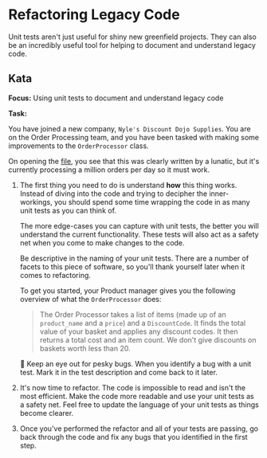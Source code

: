 # Refactoring Legacy Code

Unit tests aren't just useful for shiny new greenfield projects. They can also be an incredibly useful tool for helping to document and understand legacy code.

## Kata

**Focus:** Using unit tests to document and understand legacy code

**Task:**

You have joined a new company, `Nyle's Discount Dojo Supplies`. You are on the Order Processing team, and you have been tasked with making some improvements to the `OrderProcessor` class.

On opening the [file](./legacy.ts), you see that this was clearly written by a lunatic, but it's currently processing a million orders per day so it must work.

1. The first thing you need to do is understand __how__ this thing works. Instead of diving into the code and trying to decipher the inner-workings, you should spend some time wrapping the code in as many unit tests as you can think of.

    The more edge-cases you can capture with unit tests, the better you will understand the current functionality. These tests will also act as a safety net when you come to make changes to the code.

    Be descriptive in the naming of your unit tests. There are a number of facets to this piece of software, so you'll thank yourself later when it comes to refactoring.

    To get you started, your Product manager gives you the following overview of what the `OrderProcessor` does:

    > The Order Processor takes a list of items (made up of an `product_name` and a `price`) and a `DiscountCode`. It finds the total value of your basket and applies any discount codes. It then returns a total cost and an item count. We don't give discounts on baskets worth less than 20.

    🐞 Keep an eye out for pesky bugs. When you identify a bug with a unit test. Mark it in the test description and come back to it later.

2. It's now time to refactor. The code is impossible to read and isn't the most efficient. Make the code more readable and use your unit tests as a safety net. Feel free to update the language of your unit tests as things become clearer.

3. Once you've performed the refactor and all of your tests are passing, go back through the code and fix any bugs that you identified in the first step.
